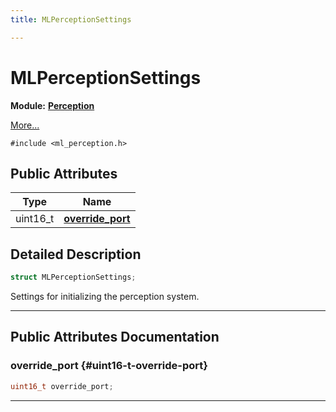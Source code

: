 ```yaml
---
title: MLPerceptionSettings

---
```


# MLPerceptionSettings

**Module:** **[Perception](/versioned_docs/version-02-Aug-2023/api-ref/api/Modules/group___perception/group___perception.md)**



 [More...](#detailed-description)


`#include <ml_perception.h>`

## Public Attributes

| Type           | Name           |
| -------------- | -------------- |
| uint16_t | **[override_port](/versioned_docs/version-02-Aug-2023/api-ref/api/Modules/group___perception/struct_m_l_perception_settings.md#uint16-t-override-port)**  |

## Detailed Description

```cpp
struct MLPerceptionSettings;
```


Settings for initializing the perception system. 





-----------
## Public Attributes Documentation

### override_port {#uint16-t-override-port}

```cpp
uint16_t override_port;
```






-----------


